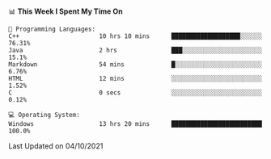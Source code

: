 
<!--START_SECTION:waka-->
📊 **This Week I Spent My Time On** 

```text
💬 Programming Languages: 
C++                      10 hrs 10 mins      ███████████████████░░░░░░   76.31% 
Java                     2 hrs               ███░░░░░░░░░░░░░░░░░░░░░░   15.1% 
Markdown                 54 mins             █░░░░░░░░░░░░░░░░░░░░░░░░   6.76% 
HTML                     12 mins             ░░░░░░░░░░░░░░░░░░░░░░░░░   1.52% 
C                        0 secs              ░░░░░░░░░░░░░░░░░░░░░░░░░   0.12%

💻 Operating System: 
Windows                  13 hrs 20 mins      █████████████████████████   100.0%

```


 Last Updated on 04/10/2021
<!--END_SECTION:waka-->
